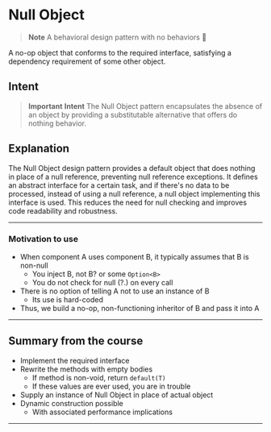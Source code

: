 # Null Object
>
> **Note**
> A behavioral design pattern with no behaviors 🙂

A no-op object that conforms to the required interface, satisfying a dependency requirement of some other object.

## Intent

> **Important**
> **Intent**
> The Null Object pattern encapsulates the absence of an object by providing a substitutable alternative that offers do nothing behavior.

## Explanation

The Null Object design pattern provides a default object that does nothing in place of a null reference, preventing null reference exceptions. It defines an abstract interface for a certain task, and if there's no data to be processed, instead of using a null reference, a null object implementing this interface is used. This reduces the need for null checking and improves code readability and robustness.

---

### Motivation to use

- When component A uses component B, it typically assumes that B is non-null
  - You inject B, not B? or some `Option<B>`
  - You do not check for null (?.) on every call
- There is no option of telling A not to use an instance of B
  - Its use is hard-coded
- Thus, we build a no-op, non-functioning inheritor of B and pass it into A

---

## Summary from the course

- Implement the required interface
- Rewrite the methods with empty bodies
  - If method is non-void, return `default(T)`
  - If these values are ever used, you are in trouble
- Supply an instance of Null Object in place of actual object
- Dynamic construction possible
  - With associated performance implications

---
